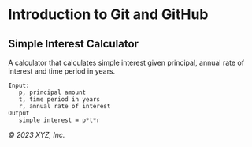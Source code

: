 # Introduction to Git and GitHub

## Simple Interest Calculator

A calculator that calculates simple interest given principal, annual rate of interest and time period in years.

```
Input:
   p, principal amount
   t, time period in years
   r, annual rate of interest
Output 
   simple interest = p*t*r
```

_© 2023 XYZ, Inc._ 
